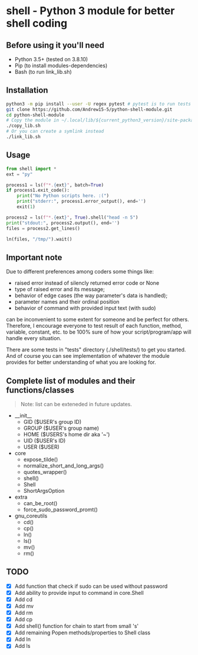 # shell - Python 3 module for better shell coding

## Before using it you'll need

* Python 3.5+ (tested on 3.8.10)
* Pip (to install modules-dependencies)
* Bash (to run link_lib.sh)

## Installation

```bash
python3 -m pip install --user -U regex pytest # pytest is to run tests
git clone https://github.com/Andrew15-5/python-shell-module.git
cd python-shell-module
# Copy the module in ~/.local/lib/${current_python3_version}/site-packages/
./copy_lib.sh
# Or you can create a symlink instead
./link_lib.sh
```

## Usage

```python
from shell import *
ext = "py"

process1 = ls(f"*.{ext}", batch=True)
if process1.exit_code():
    print("No Python scripts here. :(")
    print("stderr:", process1.error_output(), end='')
    exit(1)

process2 = ls(f"*.{ext}", True).shell("head -n 5")
print("stdout:", process2.output(), end='')
files = process2.get_lines()

ln(files, "/tmp/").wait()
```

## Important note

Due to different preferences among coders some things like:

* raised error instead of silencly returned error code or None
* type of raised error and its message;
* behavior of edge cases (the way parameter's data is handled);
* parameter names and their ordinal position
* behavior of command with provided input text (with sudo)

can be inconvenient to some extent for someone and be perfect for others.
Therefore, I encourage everyone to test result of each function, method,
variable, constant, etc. to be 100% sure of how your
script/program/app will handle every situation.

There are some tests in "tests" directory (./shell/tests/) to get you
started. And of course you can see implementation of whatever the module
provides for better understanding of what you are looking for.

## Complete list of modules and their functions/classes

>Note: list can be exteneded in future updates.

* \_\_init__
  * GID   ($USER's group ID)
  * GROUP ($USER's group name)
  * HOME  ($USERS's home dir aka '~')
  * UID   ($USER's ID)
  * USER  ($USER)
* core
  * expose_tilde()
  * normalize_short_and_long_args()
  * quotes_wrapper()
  * shell()
  * Shell
  * ShortArgsOption
* extra
  * can_be_root()
  * force_sudo_password_promt()
* gnu_coreutils
  * cd()
  * cp()
  * ln()
  * ls()
  * mv()
  * rm()

## TODO

* [x] Add function that check if sudo can be used without password
* [x] Add ability to provide input to command in core.Shell
* [x] Add cd
* [x] Add mv
* [x] Add rm
* [x] Add cp
* [x] Add shell() function for chain to start from small 's'
* [x] Add remaining Popen methods/properties to Shell class
* [x] Add ln
* [x] Add ls
